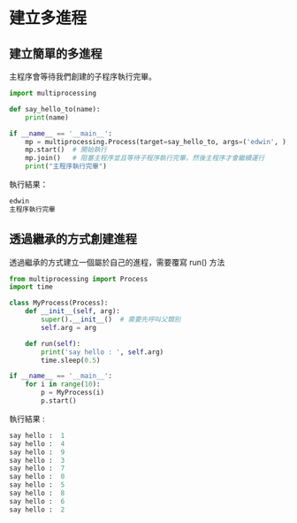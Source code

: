 

# 建立多進程



## 建立簡單的多進程

主程序會等待我們創建的子程序執行完畢。

~~~python
import multiprocessing

def say_hello_to(name):
    print(name)

if __name__ == '__main__':
    mp = multiprocessing.Process(target=say_hello_to, args=('edwin', ), daemon=False)        	
    mp.start()	# 開始執行       
    mp.join()   # 阻塞主程序並且等待子程序執行完畢，然後主程序才會繼續運行
    print("主程序執行完畢")
~~~

執行結果：

~~~python
edwin
主程序執行完畢
~~~



## 透過繼承的方式創建進程

透過繼承的方式建立一個屬於自己的進程，需要覆寫 run() 方法

~~~python
from multiprocessing import Process
import time

class MyProcess(Process):
    def __init__(self, arg):
        super().__init__()	# 需要先呼叫父類別
        self.arg = arg        

    def run(self):
        print('say hello : ', self.arg)
        time.sleep(0.5)

if __name__ == '__main__':
    for i in range(10):
        p = MyProcess(i)
        p.start()
~~~

執行結果 :

~~~python
say hello :  1
say hello :  4
say hello :  9
say hello :  3
say hello :  7
say hello :  0
say hello :  5
say hello :  8
say hello :  6
say hello :  2
~~~




